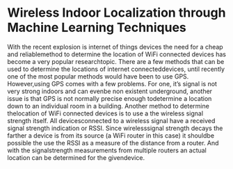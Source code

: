 # Wireless Indoor Localization through Machine Learning Techniques

With the recent explosion is internet of things devices the need for a cheap and reliablemethod to determine the location of WiFi connected devices has become a very popular researchtopic. There are a few methods that can be used to determine the locations of internet connecteddevices, until recently one of the most popular methods would have been to use GPS. However,using GPS comes with a few problems. For one, it’s signal is not very strong indoors and can evenbe non existent underground, another issue is that GPS is not normally precise enough todetermine a location down to an individual room in a building. Another method to determine thelocation of WiFi connected devices is to use a the wireless signal strength itself. All devicesconnected to a wireless signal have a received signal strength indication or RSSI. Since wirelesssignal strength decays the farther a device is from its source (a WiFi router in this case) it shouldbe possible the use the RSSI as a measure of the distance from a router. And with the signalstrength measurements from multiple routers an actual location can be determined for the givendevice.
